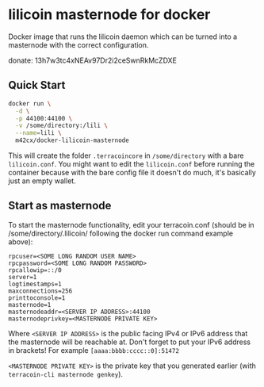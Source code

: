 lilicoin masternode for docker
===================

Docker image that runs the lilicoin daemon which can be turned into a masternode with the correct configuration.

donate: 13h7w3tc4xNEAv97Dr2i2ceSwnRkMcZDXE 


Quick Start
-----------

```bash
docker run \
  -d \
  -p 44100:44100 \
  -v /some/directory:/lili \
  --name=lili \
  m42cx/docker-lilicoin-masternode
```

This will create the folder `.terracoincore` in `/some/directory` with a bare `lilicoin.conf`. You might want to edit the `lilicoin.conf` before running the container because with the bare config file it doesn't do much, it's basically just an empty wallet.

Start as masternode
------------

To start the masternode functionality, edit your terracoin.conf (should be in /some/directory/.lilicoin/ following the docker run command example above):

```
rpcuser=<SOME LONG RANDOM USER NAME>
rpcpassword=<SOME LONG RANDOM PASSWORD>
rpcallowip=::/0
server=1
logtimestamps=1
maxconnections=256
printtoconsole=1
masternode=1
masternodeaddr=<SERVER IP ADDRESS>:44100
masternodeprivkey=<MASTERNODE PRIVATE KEY>
```

Where `<SERVER IP ADDRESS>` is the public facing IPv4 or IPv6 address that the masternode will be reachable at.
Don't forget to put your IPv6 address in brackets! For example `[aaaa:bbbb:cccc::0]:51472`

`<MASTERNODE PRIVATE KEY>` is the private key that you generated earlier (with `terracoin-cli masternode genkey`).

